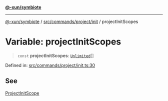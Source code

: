 [**@-xun/symbiote**](../../../../../README.md)

***

[@-xun/symbiote](../../../../../README.md) / [src/commands/project/init](../README.md) / projectInitScopes

# Variable: projectInitScopes

> `const` **projectInitScopes**: [`Unlimited`](../../../../configure/enumerations/UnlimitedGlobalScope.md#unlimited)[]

Defined in: [src/commands/project/init.ts:30](https://github.com/Xunnamius/symbiote/blob/d10510b26b60a15206271bb6da7ebcd862e067c4/src/commands/project/init.ts#L30)

## See

[ProjectInitScope](../../../../configure/enumerations/UnlimitedGlobalScope.md)

